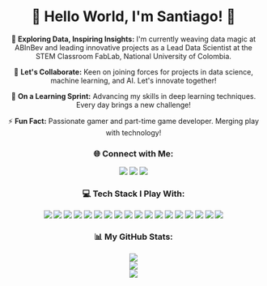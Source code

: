 <div align="center">
  <h1>🌟 Hello World, I'm Santiago! 🌟</h1>
</div>

<p align="center">
  🔭 <b>Exploring Data, Inspiring Insights:</b> I'm currently weaving data magic at ABInBev and leading innovative projects as a Lead Data Scientist at the STEM Classroom FabLab, National University of Colombia.
</p>

<p align="center">
  👯 <b>Let's Collaborate:</b> Keen on joining forces for projects in data science, machine learning, and AI. Let's innovate together!
</p>

<p align="center">
  🌱 <b>On a Learning Sprint:</b> Advancing my skills in deep learning techniques. Every day brings a new challenge!
</p>

<p align="center">
  ⚡ <b>Fun Fact:</b> Passionate gamer and part-time game developer. Merging play with technology!
</p>

<div align="center">
  <h3>🌐 Connect with Me:</h3>
  <a href="https://discord.gg/#1325"><img src="https://img.shields.io/badge/Discord-%237289DA.svg?logo=discord&logoColor=white"></a>
  <a href="https://linkedin.com/in/Kristhian-Palomino"><img src="https://img.shields.io/badge/LinkedIn-%230077B5.svg?logo=linkedin&logoColor=white"></a>
  <a href="https://instagram.com/Santiagopf02"><img src="https://img.shields.io/badge/Instagram-%23E4405F.svg?logo=Instagram&logoColor=white"></a>
</div>

<div align="center">
  <h3>💻 Tech Stack I Play With:</h3>
  <img src="https://img.shields.io/badge/python-3670A0?style=for-the-badge&logo=python&logoColor=ffdd54">
  <img src="https://img.shields.io/badge/AWS-%23FF9900.svg?style=for-the-badge&logo=amazon-aws&logoColor=white">
  <img src="https://img.shields.io/badge/azure-%230072C6.svg?style=for-the-badge&logo=azure-devops&logoColor=white">
  <img src="https://img.shields.io/badge/c%23-%23239120.svg?style=for-the-badge&logo=c-sharp&logoColor=white">
  <img src="https://img.shields.io/badge/c++-%2300599C.svg?style=for-the-badge&logo=c%2B%2B&logoColor=white">
  <img src="https://img.shields.io/badge/MariaDB-003545?style=for-the-badge&logo=mariadb&logoColor=white">
  <img src="https://img.shields.io/badge/MongoDB-%234ea94b.svg?style=for-the-badge&logo=mongodb&logoColor=white">
  <img src="https://img.shields.io/badge/mysql-%2300f.svg?style=for-the-badge&logo=mysql&logoColor=white">
  <img src="https://img.shields.io/badge/postgres-%23316192.svg?style=for-the-badge&logo=postgresql&logoColor=white">
  <img src="https://img.shields.io/badge/Microsoft%20SQL%20Sever-CC2927?style=for-the-badge&logo=microsoft%20sql%20server&logoColor=white">
  <img src="https://img.shields.io/badge/Keras-%23D00000.svg?style=for-the-badge&logo=Keras&logoColor=white">
  <img src="https://img.shields.io/badge/numpy-%23013243.svg?style=for-the-badge&logo=numpy&logoColor=white">
  <img src="https://img.shields.io/badge/pandas-%23150458.svg?style=for-the-badge&logo=pandas&logoColor=white">
  <img src="https://img.shields.io/badge/Plotly-%233F4F75.svg?style=for-the-badge&logo=plotly&logoColor=white">
  <img src="https://img.shields.io/badge/PyTorch-%23EE4C2C.svg?style=for-the-badge&logo=PyTorch&logoColor=white">
  <img src="https://img.shields.io/badge/scikit--learn-%23F7931E.svg?style=for-the-badge&logo=scikit-learn&logoColor=white">
  <img src="https://img.shields.io/badge/SciPy-%230C55A5.svg?style=for-the-badge&logo=scipy&logoColor=white">
  <img src="https://img.shields.io/badge/TensorFlow-%23FF6F00.svg?style=for-the-badge&logo=TensorFlow&logoColor=white">
</div>

<div align="center">
  <h3>📊 My GitHub Stats:</h3>
  <img src="https://github-readme-streak-stats.herokuapp.com/?user=Gitsantiagopf&theme=tokyonight&hide_border=false"><br/>
  <img src="https://github-readme-stats.vercel.app/api/top-langs/?username=Gitsantiagopf&theme=tokyonight&hide_border=false&include_all_commits=false&count_private=false&layout=compact">
</div>

<div align="center">
  <img src="https://visitcount.itsvg.in/api?id=Gitsantiagopf&icon=2&color=12">
</div>

